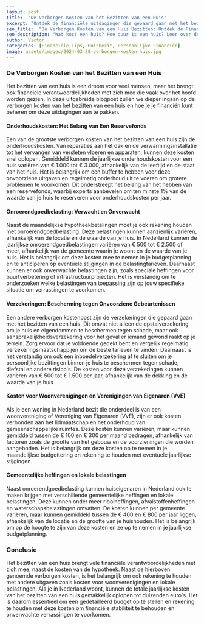 ```yaml
---
layout: post
title:  "De Verborgen Kosten van het Bezitten van een Huis"
excerpt: "Ontdek de financiële uitdagingen die gepaard gaan met het bezitten van onroerend goed"
seo_title:  "De Verborgen Kosten van een Huis Bezitten: Ontdek de Financiële Uitdagingen"
seo_description: "Wat kost een huis? Hoe duur is een huis? Leer over de verborgen kosten die komen kijken bij het bezitten van een huis en hoe je je financiën kunt beheren om deze uitdagingen aan te pakken. Van onderhoudskosten tot belastingen, ontdek hoe je je kunt voorbereiden op de financiële verantwoordelijkheden van het bezitten van onroerend goed."
author: Victor
categories: [Financiële Tips, Huisbezit, Persoonlijke Financiën]
image: assets/images/2024-03-28-verborgen-kosten-huis.jpg
---
```


### De Verborgen Kosten van het Bezitten van een Huis

Het bezitten van een huis is een droom voor veel mensen, maar het brengt ook financiële verantwoordelijkheden met zich mee die vaak over het hoofd worden gezien. In deze uitgebreide blogpost zullen we dieper ingaan op de verborgen kosten van het bezitten van een huis en hoe je je financiën kunt beheren om deze uitdagingen aan te pakken.


#### Onderhoudskosten: Het Belang van Een Reservefonds

Een van de grootste verborgen kosten van het bezitten van een huis zijn de onderhoudskosten. Van reparaties aan het dak en de verwarmingsinstallatie tot het vervangen van versleten vloeren en apparaten, kunnen deze kosten snel oplopen. Gemiddeld kunnen de jaarlijkse onderhoudskosten voor een huis variëren van € 1.000 tot € 3.000, afhankelijk van de leeftijd en de staat van het huis. Het is belangrijk om een buffer te hebben voor deze onvoorziene uitgaven en regelmatig onderhoud uit te voeren om grotere problemen te voorkomen. Dit onderstreept het belang van het hebben van een reservefonds, waarbij experts aanbevelen om ten minste 1% van de waarde van je huis te reserveren voor onderhoudskosten per jaar.

#### Onroerendgoedbelasting: Verwacht en Onverwacht

Naast de maandelijkse hypotheekbetalingen moet je ook rekening houden met onroerendgoedbelasting. Deze belastingen kunnen aanzienlijk variëren, afhankelijk van de locatie en de waarde van je huis. In Nederland kunnen de jaarlijkse onroerendgoedbelastingen variëren van € 500 tot € 2.500 of meer, afhankelijk van de gemeente waarin je woont en de waarde van je huis. Het is belangrijk om deze kosten mee te nemen in je budgetplanning en te anticiperen op eventuele stijgingen in de belastingtarieven. Daarnaast kunnen er ook onverwachte belastingen zijn, zoals speciale heffingen voor buurtverbetering of infrastructuurprojecten. Het is verstandig om te onderzoeken welke belastingen van toepassing zijn op jouw specifieke situatie om verrassingen te voorkomen.

#### Verzekeringen: Bescherming tegen Onvoorziene Gebeurtenissen

Een andere verborgen kostenpost zijn de verzekeringen die gepaard gaan met het bezitten van een huis. Dit omvat niet alleen de opstalverzekering om je huis en eigendommen te beschermen tegen schade, maar ook aansprakelijkheidsverzekering voor het geval er iemand gewond raakt op je terrein. Zorg ervoor dat je voldoende gedekt bent en vergelijk regelmatig verzekeringsmaatschappijen om de beste tarieven te vinden. Daarnaast is het verstandig om ook een inboedelverzekering af te sluiten om je persoonlijke bezittingen binnen je huis te beschermen tegen schade, diefstal en andere risico's. De kosten voor deze verzekeringen kunnen variëren van € 500 tot € 1.500 per jaar, afhankelijk van de dekking en de waarde van je huis.

#### Kosten voor Woonverenigingen en Verenigingen van Eigenaren (VvE)

Als je een woning in Nederland bezit die onderdeel is van een woonvereniging of Vereniging van Eigenaren (VvE), zijn er ook kosten verbonden aan het lidmaatschap en het onderhoud van gemeenschappelijke ruimtes. Deze kosten kunnen variëren, maar kunnen gemiddeld tussen de € 100 en € 300 per maand bedragen, afhankelijk van factoren zoals de grootte van het gebouw en de voorzieningen die worden aangeboden. Het is belangrijk om deze kosten op te nemen in je maandelijkse budgettering en rekening te houden met eventuele jaarlijkse stijgingen.

#### Gemeentelijke heffingen en lokale belastingen

Naast onroerendgoedbelasting kunnen huiseigenaren in Nederland ook te maken krijgen met verschillende gemeentelijke heffingen en lokale belastingen. Deze kunnen onder meer rioolheffingen, afvalstoffenheffingen en waterschapsbelastingen omvatten. De kosten kunnen per gemeente variëren, maar kunnen gemiddeld tussen de € 400 en € 800 per jaar liggen, afhankelijk van de locatie en de grootte van je huishouden. Het is belangrijk om op de hoogte te zijn van deze kosten en ze op te nemen in je jaarlijkse budgetplanning.

### Conclusie

Het bezitten van een huis brengt vele financiële verantwoordelijkheden met zich mee, naast de kosten van de hypotheek. Naast de hierboven genoemde verborgen kosten, is het belangrijk om ook rekening te houden met andere uitgaven zoals kosten voor woonverenigingen en lokale belastingen. Als je in Nederland woont, kunnen de totale jaarlijkse kosten van het bezitten van een huis gemakkelijk oplopen tot duizenden euro's. Het is daarom essentieel om een gedetailleerd budget op te stellen en rekening te houden met deze kosten om financiële stabiliteit te behouden en onverwachte verrassingen te voorkomen.